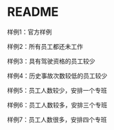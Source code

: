 # README

样例1：官方样例

样例2：所有员工都还未工作

样例3：具有驾驶资格的员工较少

样例4：历史事故次数较低的员工较少

样例5：员工人数较少，安排一个专班

样例6：员工人数较多，安排三个专班

样例7：员工人数很多，安排四个专班
